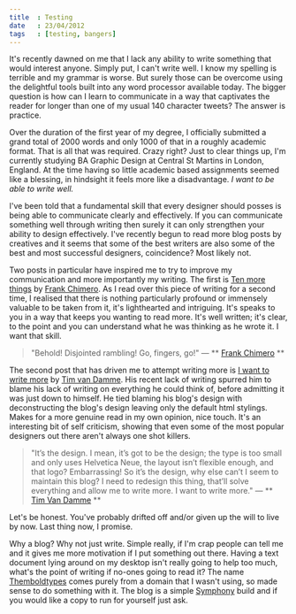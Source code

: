 ```yaml
---
title  : Testing
date   : 23/04/2012
tags   : [testing, bangers]
---
```



It's recently dawned on me that I lack any ability to write something that would interest anyone. Simply put, I can't write well. I know my spelling is terrible and my grammar is worse. But surely those can be overcome using the delightful tools built into any word processor available today. The bigger question is how can I learn to communicate in a way that captivates the reader for longer than one of my usual 140 character tweets? The answer is practice.

Over the duration of the first year of my degree, I officially submitted a grand total of 2000 words and only 1000 of that in a roughly academic format. That is all that was required. Crazy right? Just to clear things up, I'm currently studying BA Graphic Design at Central St Martins in London, England. At the time having so little academic based assignments seemed like a blessing, in hindsight it feels more like a disadvantage. *I want to be able to write well.*

I've been told that a fundamental skill that every designer should posses is being able to communicate clearly and effectively. If you can communicate something well through writing then surely it can only strengthen your ability to design effectively. I've recently begun to read more blog posts by creatives and it seems that some of the best writers are also some of the best and most successful designers, coincidence? Most likely not.

Two posts in particular have inspired me to try to improve my communication and more importantly my writing. The first is [Ten more things](http://blog.frankchimero.com/post/6358013062/ten-more-things) by [Frank Chimero](http://frankchimero.com). As I read over this piece of writing for a second time, I realised that there is nothing particularly profound or immensely valuable to be taken from it, it's lighthearted and intriguing. It's speaks to you in a way that keeps you wanting to read more. It's well written; it's clear, to the point and you can understand what he was thinking as he wrote it. I want that skill.

> "Behold! Disjointed rambling! Go, fingers, go!"
> — ** [Frank Chimero](http://blog.frankchimero.com/post/6358013062/ten-more-things) **

The second post that has driven me to attempt writing more is [I want to write more](http://maxvoltar.com/archive/i-want-to-write-more) by [Tim van Damme](http://timvandamme.com/). His recent lack of writing spurred him to blame his lack of writing on everything he could think of, before admitting it was just down to himself. He tied blaming his blog's design with deconstructing the blog's design leaving only the default html stylings. Makes for a more genuine read in my own opinion, nice touch. It's an interesting bit of self criticism, showing that even some of the most popular designers out there aren't always one shot killers.

> "It’s the design. I mean, it’s got to be the design; the type is too small and only uses Helvetica Neue, the layout isn’t flexible enough, and that logo? Embarrassing! So it’s the design, why else can’t I seem to maintain this blog? I need to redesign this thing, that’ll solve everything and allow me to write more. I want to write more."
> — ** [Tim Van Damme](http://maxvoltar.com/archive/i-want-to-write-more) **

Let's be honest. You've probably drifted off and/or given up the will to live by now. Last thing now, I promise.

Why a blog? Why not just write. Simple really, if I'm crap people can tell me and it gives me more motivation if I put something out there. Having a text document lying around on my desktop isn't really going to help too much, what's the point of writing if no-ones going to read it? The name  [Themboldtypes](http://themboldtypes.com) comes purely from a domain that I wasn't using, so made sense to do something with it. The blog is a simple [Symphony](http://symphony-cms.com) build and if you would like a copy to run for yourself just ask.